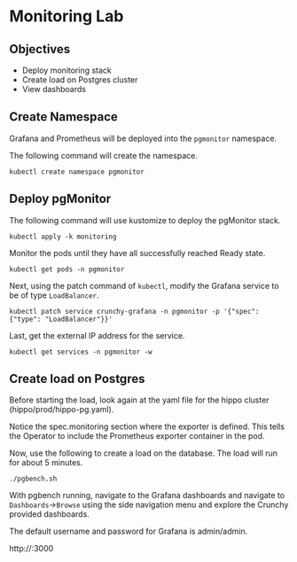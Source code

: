 # Monitoring Lab

## Objectives

- Deploy monitoring stack
- Create load on Postgres cluster
- View dashboards

## Create Namespace

Grafana and Prometheus will be deployed into the `pgmonitor` namespace.

The following command will create the namespace.

```shell
kubectl create namespace pgmonitor
```

## Deploy pgMonitor

The following command will use kustomize to deploy the pgMonitor stack.

```shell
kubectl apply -k monitoring
```

Monitor the pods until they have all successfully reached Ready state.

```shell
kubectl get pods -n pgmonitor
```

Next, using the patch command of `kubectl`, modify the Grafana service to be
of type `LoadBalancer`.

```shell
kubectl patch service crunchy-grafana -n pgmonitor -p '{"spec":{"type": "LoadBalancer"}}'
```

Last, get the external IP address for the service.

```shell
kubectl get services -n pgmonitor -w
```

## Create load on Postgres

Before starting the load, look again at the yaml file for the hippo cluster (hippo/prod/hippo-pg.yaml).

Notice the spec.monitoring section where the exporter is defined.  This tells the Operator to include 
the Prometheus exporter container in the pod.

Now, use the following to create a load on the database.  The load will run for about 5 minutes.

```shell
./pgbench.sh
```

With pgbench running, navigate to the Grafana dashboards and navigate to `Dashboards`->`Browse` using the 
side navigation menu and explore the Crunchy provided dashboards.  

The default username and password for Grafana is admin/admin.

http://<loadbalancerIP>:3000

